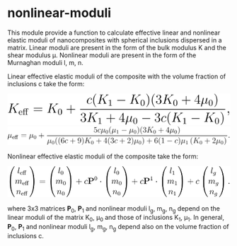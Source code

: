 # nonlinear-moduli
This module provide a function to calculate effective linear and nonlinear elastic moduli of nanocomposites with spherical inclusions dispersed in a matrix. Linear moduli are present in the form of the bulk modulus K and the shear modulus μ. Nonlinear moduli are present in the form of the Murnaghan moduli l, m, n. 

Linear effective elastic moduli of the composite with the volume fraction of inclusions c take the form:

<img src="https://raw.githubusercontent.com/ybeltukov/nonlinear-moduli/master/equations/bulk.svg?sanitize=true">

<img src="https://raw.githubusercontent.com/ybeltukov/nonlinear-moduli/master/equations/shear.svg?sanitize=true">

Nonlinear effective elastic moduli of the composite take the form:

<img src="https://raw.githubusercontent.com/ybeltukov/nonlinear-moduli/master/equations/nonlinear.svg?sanitize=true">

where 3x3 matrices **P**<sub>0</sub>, **P**<sub>1</sub> and nonlinear moduli l<sub>g</sub>, m<sub>g</sub>, n<sub>g</sub> depend on the linear moduli of the matrix K<sub>0</sub>, μ<sub>0</sub> and those of inclusions K<sub>1</sub>, μ<sub>1</sub>. In general, **P**<sub>0</sub>, **P**<sub>1</sub> and nonlinear moduli l<sub>g</sub>, m<sub>g</sub>, n<sub>g</sub> depend also on the volume fraction of inclusions c.
